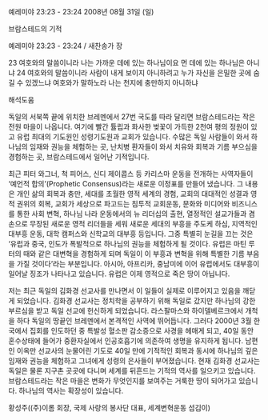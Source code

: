 예레미야 23:23 - 23:24 
2008년 08월 31일 (일)

브람스테드의 기적



예레미야 23:23 - 23:24 / 새찬송가  장


23 여호와의 말씀이니라 나는 가까운 데에 있는 하나님이요 먼 데에 있는 하나님은 아니냐 24 여호와의 말씀이니라 사람이 내게 보이지 아니하려고 누가 자신을 은밀한 곳에 숨길 수 있겠느냐 여호와가 말하노라 나는 천지에 충만하지 아니하냐

해석도움





독일의 서북쪽 끝에 위치한 브레멘에서 27번 국도를 따라 달리면 브람스테드라는 작은 전원 마을이 나옵니다. 여기에 빨간 튤립과 화사한 벚꽃이 가득한 2천여 평의 정원이 있고 유럽 최대의 기도원인 성령기도원과 교회가 있습니다. 수많은 독일 사람들이 와서 하나님의 임재와 권능을 체험하는 곳, 난치병 환자들이 와서 치유와 회복과 기름 부으심을 경험하는 곳, 브람스테드에서 일어난 기적입니다. 

 최근 피터 와그너, 척 피어스, 신디 제이콥스 등 카리스마 운동을 전개하는 사역자들이 ‘예언적 합의’(Prophetic Consensus)라는 새로운 이정표를 만들어 냈습니다. 그 내용은 개인 삶의 회복과 충만, 세대를 초월한 영적 세계의 경험, 교회의 대대적인 성결과 영적 권위의 회복, 교회가 세상으로 파고드는 침투적 교회운동, 문화와 미디어와 비즈니스를 통한 사회 변혁, 하나님 나라 운동에서의 뉴 리더십의 출현, 열정적인 설교가들과 겸손으로 무장된 새로운 영적 리더들을 세워 새로운 세대의 부흥을 주도케 하심, 지역적인 대부흥 운동, 대학 캠퍼스와 신학교의 대부흥 등입니다. 그중 특별히 눈길을 끄는 것은 ‘유럽과 중국, 인도가 폭발적으로 하나님의 권능을 체험하게 될 것이다. 유럽은 마틴 루터의 때와 같은 대변혁을 경험하게 되며 독일이 이 부흥과 변혁을 위해 특별한 기름 부음을 가질 것이다’라는 부분입니다. 아시아, 아프리카, 중남미에 이어 유럽에서도 대부흥이 일어날 징조가 나타나고 있습니다. 유럽은 이제 영적으로 죽은 땅이 아닙니다.      

 저는 최근 독일의 김화경 선교사를 만나면서 이 일들이 실제로 이루어지고 있음을 깨닫게 되었습니다. 김화경 선교사는 정치학을 공부하기 위해 독일로 갔지만 하나님의 강한 부르심을 받고 독일 선교에 헌신하게 되었습니다. 라스팔마스와 하이델베르크에서 개척을 하다 독일의 땅끝인 브레멘에서 본격적인 사역에 뛰어듭니다. 그러다 2000년 3월 한국에서 집회를 인도하던 중 특발성 혈소판 감소증으로 사경을 헤매게 되고, 40일 동안 혼수상태에 들어가 중환자실에서 인공호흡기에 의존하여 생명을 유지하게 됩니다. 남편인 이옥만 선교사의 눈물어린 기도로 40일 만에 기적적인 회복과 동시에 하나님의 깊은 임재와 권능을 체험하고 그녀에게 성령의 은사들이 부어졌습니다. 현재 김화경 선교사는 독일은 물론 지구촌 곳곳에 다니며 세계를 뒤흔드는 기적의 역사를 일으키고 있습니다. 브람스테드라는 작은 마을은 변화가 무엇인지를 보여주는 거룩한 땅이 되어가고 있습니다. 하나님의 역사는 확장성이 있습니다.      

황성주((주)이롬 회장, 국제 사랑의 봉사단 대표, 세계변혁운동 섬김이)